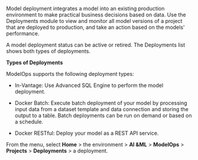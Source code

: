 Model deployment integrates a model into an existing production environment to make practical business decisions based on data. Use the Deployments module to view and monitor all model versions of a project that are deployed to production, and take an action based on the models' performance.

A model deployment status can be active or retired. The Deployments list shows both types of deployments.

**Types of Deployments**

ModelOps supports the following deployment types:

-   In-Vantage: Use Advanced SQL Engine to perform the model deployment.


-   Docker Batch: Execute batch deployment of your model by processing input data from a dataset template and data connection and storing the output to a table. Batch deployments can be run on demand or based on a schedule.


-   Docker RESTful: Deploy your model as a REST API service.


From the menu, select **Home** > the environment > **AI &ML** > **ModelOps** > **Projects** > **Deployments** > a deployment.

